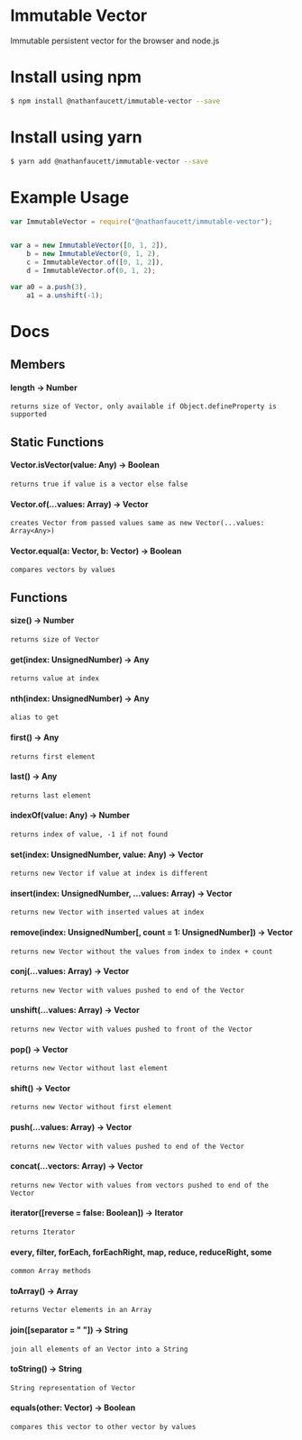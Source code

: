 Immutable Vector
=======

Immutable persistent vector for the browser and node.js

# Install using npm
```bash
$ npm install @nathanfaucett/immutable-vector --save
```
# Install using yarn
```bash
$ yarn add @nathanfaucett/immutable-vector --save
```

# Example Usage
```javascript
var ImmutableVector = require("@nathanfaucett/immutable-vector");


var a = new ImmutableVector([0, 1, 2]),
    b = new ImmutableVector(0, 1, 2),
    c = ImmutableVector.of([0, 1, 2]),
    d = ImmutableVector.of(0, 1, 2);

var a0 = a.push(3),
    a1 = a.unshift(-1);
```

# Docs

## Members

#### length -> Number
    returns size of Vector, only available if Object.defineProperty is supported


## Static Functions

#### Vector.isVector(value: Any) -> Boolean
    returns true if value is a vector else false

#### Vector.of(...values: Array<Any>) -> Vector
    creates Vector from passed values same as new Vector(...values: Array<Any>)

#### Vector.equal(a: Vector, b: Vector) -> Boolean
    compares vectors by values


## Functions

#### size() -> Number
    returns size of Vector

#### get(index: UnsignedNumber) -> Any
    returns value at index

#### nth(index: UnsignedNumber) -> Any
    alias to get

#### first() -> Any
    returns first element

#### last() -> Any
    returns last element

#### indexOf(value: Any) -> Number
    returns index of value, -1 if not found

#### set(index: UnsignedNumber, value: Any) -> Vector
    returns new Vector if value at index is different

#### insert(index: UnsignedNumber, ...values: Array<Any>) -> Vector
    returns new Vector with inserted values at index

#### remove(index: UnsignedNumber[, count = 1: UnsignedNumber]) -> Vector
    returns new Vector without the values from index to index + count

#### conj(...values: Array<Any>) -> Vector
    returns new Vector with values pushed to end of the Vector

#### unshift(...values: Array<Any>) -> Vector
    returns new Vector with values pushed to front of the Vector

#### pop() -> Vector
    returns new Vector without last element

#### shift() -> Vector
    returns new Vector without first element

#### push(...values: Array<Any>) -> Vector
    returns new Vector with values pushed to end of the Vector

#### concat(...vectors: Array<Vector>) -> Vector
    returns new Vector with values from vectors pushed to end of the Vector

#### iterator([reverse = false: Boolean]) -> Iterator
    returns Iterator

#### every, filter, forEach, forEachRight, map, reduce, reduceRight, some
    common Array methods

#### toArray() -> Array<Any>
    returns Vector elements in an Array

#### join([separator = " "]) -> String
    join all elements of an Vector into a String

#### toString() -> String
    String representation of Vector

#### equals(other: Vector) -> Boolean
    compares this vector to other vector by values
